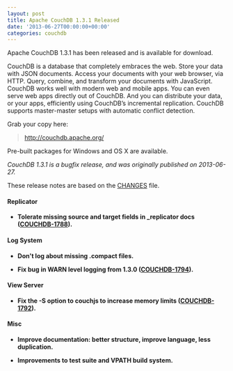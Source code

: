 ```yaml
---
layout: post
title: Apache CouchDB 1.3.1 Released
date: '2013-06-27T00:00:00+00:00'
categories: couchdb
---
```

<p>Apache CouchDB 1.3.1 has been released and is available for download.</p>

<p>CouchDB is a database that completely embraces the web. Store your data with JSON documents. Access your documents with your web browser, via HTTP. Query, combine, and transform your documents with JavaScript. CouchDB works well with modern web and mobile apps. You can even serve web apps directly out of CouchDB. And you can distribute your data, or your apps, efficiently using CouchDB’s incremental replication. CouchDB supports master-master setups with automatic conflict detection.</p>

<p>Grab your copy here:</p>

<blockquote>
<a href="http://couchdb.apache.org/">http://couchdb.apache.org/</a>
</blockquote>

<p>Pre-built packages for Windows and OS X are available.</p>

<p><em>CouchDB 1.3.1 is a bugfix release, and was originally published on 2013-06-27.</em></p>

<p>These release notes are based on the <a href="https://git-wip-us.apache.org/repos/asf?p=couchdb.git;a=blob_plain;f=CHANGES;hb=86d756a101eff823a231a78e577b8b0780830123">CHANGES</a> file.</p>

<h4>Replicator</h4>

<ul>

<li>
<p><strong>Tolerate missing source and target fields in _replicator docs (<a href="https://issues.apache.org/jira/browse/COUCHDB-1788">COUCHDB-1788</a>).</strong></p>
</li>

</ul>

<h4>Log System</h4>

<ul>

<li>
<p><strong>Don't log about missing .compact files.</strong></p>
</li>

<li>
<p><strong>Fix bug in WARN level logging from 1.3.0 (<a href="https://issues.apache.org/jira/browse/COUCHDB-1794">COUCHDB-1794</a>).</strong></p>
</li>

</ul>

<h4>View Server</h4>

<ul>

<li>
<p><strong>Fix the -S option to couchjs to increase memory limits (<a href="https://issues.apache.org/jira/browse/COUCHDB-1792">COUCHDB-1792</a>).</strong></p>
</li>

</ul>

<h4>Misc</h4>

<ul>

<li>
<p><strong>Improve documentation: better structure, improve language, less duplication.</strong></p>
</li>

<li>
<p><strong>Improvements to test suite and VPATH build system.</strong></p>
</li>

</ul>
